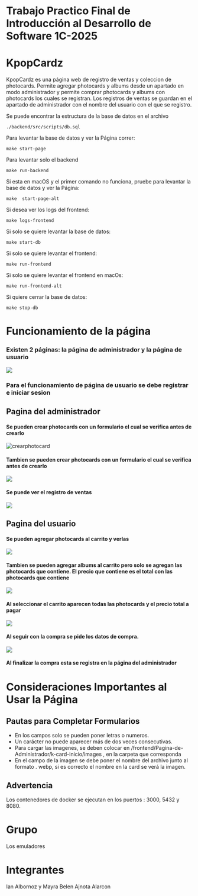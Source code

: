 # Trabajo Practico Final de Introducción al Desarrollo de Software 1C-2025

# KpopCardz

KpopCardz es una página web de registro de ventas y coleccion de photocards. Permite agregar photocards y albums desde un apartado en modo administrador y permite comprar photocards y albums con photocards los cuales se registran. Los registros de ventas se guardan en el apartado de administrador con el nombre del usuario con el que se registro.

Se puede encontrar la estructura de la base de datos en el archivo

```
./backend/src/scripts/db.sql
```

Para levantar la base de datos y ver la Página correr:

```
make start-page
```

Para levantar solo el backend

```
make run-backend
```

Si esta en macOS y el primer comando no funciona, pruebe para levantar la base de datos y ver la Página:

```
make  start-page-alt
```

Si desea ver los logs del frontend:

```
make logs-frontend
```

Si solo se quiere levantar la base de datos:

```
make start-db
```

Si solo se quiere levantar el frontend:

```
make run-frontend
```

Si solo se quiere levantar el frontend en macOs:

```
make run-frontend-alt
```

Si quiere cerrar la base de datos:

```
make stop-db
```

# Funcionamiento de la página

### Existen 2 páginas: la página de administrador y la página de usuario

![](pagina-de-inicio.png)

### Para el funcionamiento de página de usuario se debe registrar e iniciar sesion

## Pagina del administrador

#### Se pueden crear photocards con un formulario el cual se verifica antes de crearlo

![crearphotocard](crearPhotocard.png)

#### Tambien se pueden crear photocards con un formulario el cual se verifica antes de crearlo

![](crearAlbum.png)

#### Se puede ver el registro de ventas

![](registroVentas.png)

## Pagina del usuario

#### Se pueden agregar photocards al carrito y verlas

![](photocardsUsuario.png)

#### Tambien se pueden agregar albums al carrito pero solo se agregan las photocards que contiene. El precio que contiene es el total con las photocards que contiene

![](AlbumsUsuario.png)

#### Al seleccionar el carrito aparecen todas las photocards y el precio total a pagar

![](carritoUsuario.png)

#### Al seguir con la compra se pide los datos de compra.

![](procesoCompra.png)

#### Al finalizar la compra esta se registra en la página del administrador

# Consideraciones Importantes al Usar la Página

## Pautas para Completar Formularios

- En los campos solo se pueden poner letras o numeros.
- Un carácter no puede aparecer más de dos veces consecutivas.
- Para cargar las imagenes, se deben colocar en /frontend/Pagina-de-Administrador/k-card-inicio/images , en la carpeta que corresponda
- En el campo de la imagen se debe poner el nombre del archivo junto al formato . webp, si es correcto el nombre en la card se verá la imagen.

## Advertencia

Los contenedores de docker se ejecutan en los puertos : 3000, 5432 y 8080.

# Grupo

Los emuladores

# Integrantes

Ian Albornoz y Mayra Belen Ajnota Alarcon
